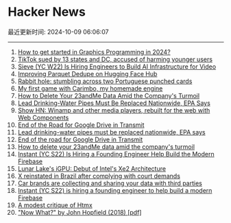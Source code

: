 # Hacker News

最近更新时间: 2024-10-09 06:06:07

--- 
1. [How to get started in Graphics Programming in 2024?](https://twitter.com/rainbowpikmin/status/1842967087809237119) 
2. [TikTok sued by 13 states and DC, accused of harming younger users](https://www.reuters.com/legal/tiktok-sued-by-13-states-dc-accused-harming-younger-users-2024-10-08/) 
3. [Sieve (YC W22) Is Hiring Engineers to Build AI Infrastructure for Video](https://www.sievedata.com/) 
4. [Improving Parquet Dedupe on Hugging Face Hub](https://huggingface.co/blog/improve_parquet_dedupe) 
5. [Rabbit hole: stumbling across two Portuguese punched cards](https://blog.jgc.org/2024/10/rabbit-hole-stumbling-across-two.html) 
6. [My first game with Carimbo, my homemade engine](https://nullonerror.org/2024/10/08/my-first-game-with-carimbo/) 
7. [How to Delete Your 23andMe Data Amid the Company's Turmoil](https://lifehacker.com/health/how-to-delete-23andme-data) 
8. [Lead Drinking-Water Pipes Must Be Replaced Nationwide, EPA Says](https://www.nytimes.com/2024/10/08/climate/biden-epa-lead-pipes.html) 
9. [Show HN: Winamp and other media players, rebuilt for the web with Web Components](https://player.style) 
10. [End of the Road for Google Drive in Transmit](https://blog.panic.com/end-of-the-road-for-google-drive-and-transmit/) 
11. [Lead drinking-water pipes must be replaced nationwide, EPA says](https://www.nytimes.com/2024/10/08/climate/biden-epa-lead-pipes.html) 
12. [End of the road for Google Drive in Transmit](https://blog.panic.com/end-of-the-road-for-google-drive-and-transmit/) 
13. [How to delete your 23andMe data amid the company's turmoil](https://lifehacker.com/health/how-to-delete-23andme-data) 
14. [Instant (YC S22) Is Hiring a Founding Engineer Help Build the Modern Firebase](https://news.ycombinator.com/item?id=41781768) 
15. [Lunar Lake's iGPU: Debut of Intel's Xe2 Architecture](https://chipsandcheese.com/p/lunar-lakes-igpu-debut-of-intels) 
16. [X reinstated in Brazil after complying with court demands](https://apnews.com/article/brazil-x-elon-musk-supreme-court-de-moraes-e32c4b4171e78cbe8994f53713a922f7) 
17. [Car brands are collecting and sharing your data with third parties](https://www.abc.net.au/news/science/2024-10-09/car-brands-are-tracking-and-sharing-your-data-with-third-parties/104440742) 
18. [Instant (YC S22) is hiring a founding engineer to help build a modern Firebase](https://news.ycombinator.com/item?id=41781768) 
19. [A modest critique of Htmx](https://chrisdone.com/posts/htmx-critique/) 
20. ["Now What?" by John Hopfield (2018) [pdf]](https://pni.princeton.edu/sites/g/files/toruqf321/files/documents/John%20Hopfield%20Now%20What%203_0.pdf) 
